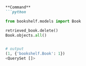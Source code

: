 ```markdown

**Command**
```python

from bookshelf.models import Book

retrieved_book.delete()
Book.objects.all()


# output
(1, {'bookshelf.Book': 1})
<QuerySet []>
